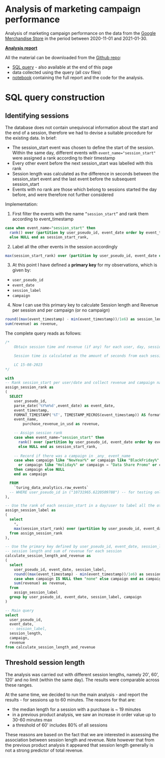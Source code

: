 # Analysis of marketing campaign performance

Analysis of marketing campaign performance on the data from the [Google Merchandise Store](https://shop.googlemerchandisestore.com/) in the period between 2020-11-01 and 2021-01-30.

[**Analysis report**](https://tc-marketing-analysis.netlify.app/)

All the material can be downloaded from the [Github repo](https://github.com/leonardocerliani/Marketing_Analysis_TC/tree/main):

- [SQL query](https://github.com/leonardocerliani/Marketing_Analysis_TC/blob/main/marketing_analysis_query.sql) - also available at the end of this page
- data collected using the query (all csv files)
- [notebook](https://github.com/leonardocerliani/Marketing_Analysis_TC/blob/main/Marketing_Analysis_Graded_Task_V3.Rmd) containing the full report and the code for the analysis.


# SQL query construction

## Identifying sessions
The database does not contain unequivocal information about the start and the end of a session, therefore we had to devise a suitable procedure for the existing data. In brief:

- The session_start event was chosen to define the start of the session. Within the same day, different events with `event_name="session_start"` were assigned a rank according to their timestamp
- Every other event before the next session_start was labelled with this rank
- Session length was calculated as the difference in seconds between the session_start event and the last event before the subsequent session_start
- Events with no rank are those which belong to sessions started the day before, and were therefore not further considered

Implementation:

1. First filter the events with the name `”session_start”` and rank them according to event_timestamp  
```sql
case when event_name="session_start" then
  rank() over (partition by user_pseudo_id, event_date order by event_timestamp)
  else NULL end as session_start_rank,
```

2. Label all the other events in the session accordingly
```sql
max(session_start_rank) over (partition by user_pseudo_id, event_date order by event_timestamp) as session_label
```

3. At this point I have defined a **primary key** for my observations, which is given by:
- `user_pseudo_id`
- `event_date`
- `session_label`
- `campaign`

4. Now I can use this primary key to calculate Session length and Revenue per session and per campaign (or no campaign)
```sql
round((max(event_timestamp) - min(event_timestamp))/1e6) as session_length,
sum(revenue) as revenue,
```

The complete query reads as follows:
```sql
/*
	Obtain session time and revenue (if any) for each user, day, session and campaign (if any).

	Session time is calculated as the amount of seconds from each session_start in a day to the last event before the next session_start. Events before the first session_start in a day refer to sessions started the day before, and are not considered.

	LC 15-08-2023
*/

with
-- Rank session_start per user/date and collect revenue and campaign name (if any) 
assign_session_rank as 
(
  SELECT
    user_pseudo_id,
    parse_date('%Y%m%d',event_date) as event_date,
    event_timestamp,
    FORMAT_TIMESTAMP('%T', TIMESTAMP_MICROS(event_timestamp)) AS formatted_time,
    event_name,
		purchase_revenue_in_usd as revenue,

    -- Assign session rank
    case when event_name="session_start" then
      rank() over (partition by user_pseudo_id, event_date order by event_timestamp)
      else NULL end as session_start_rank,
    
    -- Record if there was a campaign in _any_ event_name
    case when campaign like "NewYear%" or campaign like "BlackFriday%" 
      or campaign like "Holiday%" or campaign = "Data Share Promo" or campaign like "%data%" 
    then campaign else NULL 
    end as campaign

  FROM
    `turing_data_analytics.raw_events`
  -- WHERE user_pseudo_id in ("10731965.6220509788") -- for testing only
),

-- Use the rank of each session_start in a day/user to label all the other events in that session
assign_session_label as
(
  select 
    *, 
	max(session_start_rank) over (partition by user_pseudo_id, event_date order by event_timestamp) as session_label
  from assign_session_rank
),

-- Use the primary key defined by user_pseudo_id, event_date, session_label, campaign to calculate
-- session length and sum of revenue for each session
calculate_session_length_and_revenue as
(
  select
    user_pseudo_id, event_date, session_label,
    round((max(event_timestamp) - min(event_timestamp))/1e6) as session_length,
    case when campaign IS NULL then "none" else campaign end as campaign,
    sum(revenue) as revenue,
  from 
    assign_session_label
  group by user_pseudo_id, event_date, session_label, campaign
)

-- Main query
select 
  user_pseudo_id,
  event_date,
  -- session_label,
  session_length,
  campaign,
  revenue
from calculate_session_length_and_revenue
```


## Threshold session length

The analysis was carried out with different session lengths, namely 20', 60', 120' and no limit (within the same day). The results were comparable across these ranges.

At the same time, we decided to run the main analysis - and report the results - for sessions up to 60 minutes. The reasons for that are:

- the median length for a session with a purchase is ~ 19 minutes
- in a previous product analysis, we saw an increase in order value up to 30-60 minutes max
- a threshold of 60' includes 80% of all sessions

These reasons are based on the fact that we are interested in assessing the association between session length and revenue. Note however that from the previous product analysis it appeared that session length generally is not a strong predictor of total revenue.


